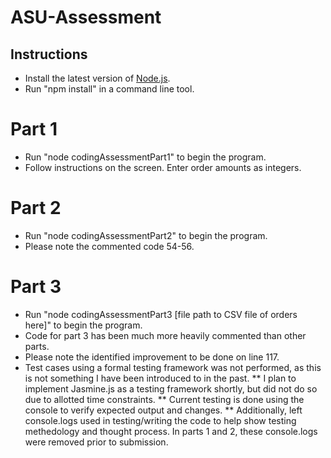 # ASU-Assessment

## Instructions

* Install the latest version of [Node.js](https://nodejs.org/en/download/).
* Run "npm install" in a command line tool.

# Part 1 
* Run "node codingAssessmentPart1" to begin the program.
* Follow instructions on the screen. Enter order amounts as integers.

# Part 2
* Run "node codingAssessmentPart2" to begin the program.
* Please note the commented code 54-56.

# Part 3
* Run "node codingAssessmentPart3 [file path to CSV file of orders here]" to begin the program.
* Code for part 3 has been much more heavily commented than other parts.
* Please note the identified improvement to be done on line 117.
* Test cases using a formal testing framework was not performed, as this is not something I have been introduced to in the past. 
** I plan to implement Jasmine.js as a testing framework shortly, but did not do so due to allotted time constraints.
** Current testing is done using the console to verify expected output and changes.
** Additionally, left console.logs used in testing/writing the code to help show testing methedology and thought process. In parts 1 and 2, these console.logs were removed prior to submission.